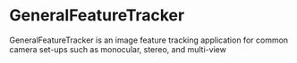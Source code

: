 # GeneralFeatureTracker
GeneralFeatureTracker is an image feature tracking application for common camera set-ups such as monocular, stereo, and multi-view
